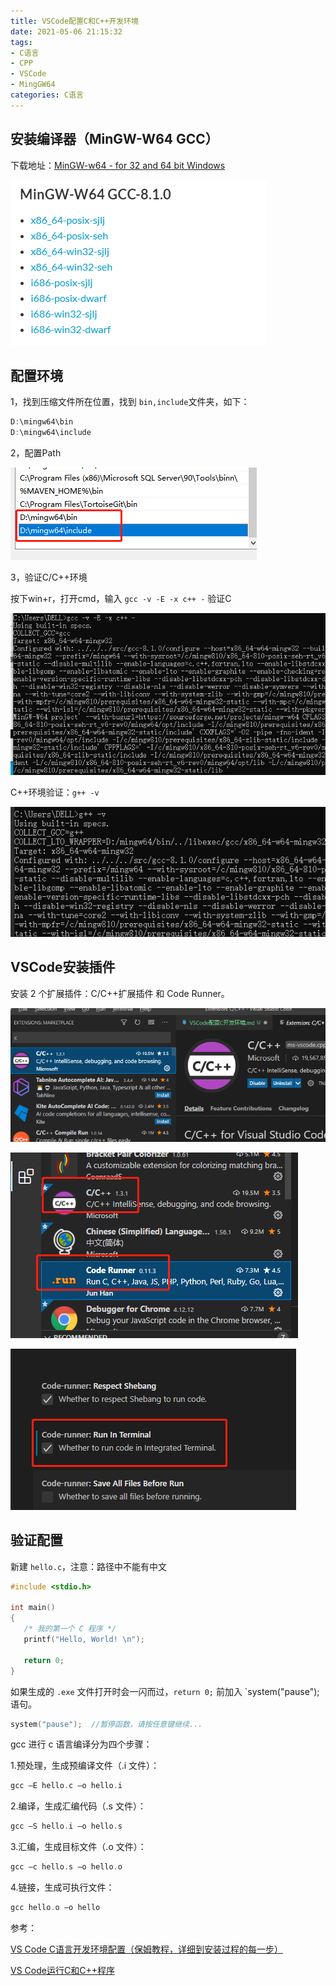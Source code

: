 ```yaml
---
title: VSCode配置C和C++开发环境
date: 2021-05-06 21:15:32
tags:
- C语言
- CPP
- VSCode
- MingGW64
categories: C语言
---
```


## 安装编译器（MinGW-W64 GCC）

下载地址：[MinGW-w64 - for 32 and 64 bit Windows](https://sourceforge.net/projects/mingw-w64/files/)

![微信截图_20210506172354.png](/img/微信截图_20210506172354.png)

<!--more-->
## 配置环境

1，找到压缩文件所在位置，找到 `bin,include`文件夹，如下：

```c
D:\mingw64\bin
D:\mingw64\include
```

2，配置Path

![微信截图_20210506175025.png](/img/微信截图_20210506175025.png)

3，验证C/C++环境

按下win+r，打开cmd，输入 `gcc -v -E -x c++ -` 验证C

![微信截图_20210506175229.png](/img/微信截图_20210506175229.png)

C++环境验证：`g++ -v`

![微信截图_20210507100738.png](/img/微信截图_20210507100738.png)

## VSCode安装插件

安装 2 个扩展插件：C/C++扩展插件 和 Code Runner。

![微信截图_20210506165025.png](/img/微信截图_20210506165025.png)

![微信截图_20210507101147.png](/img/微信截图_20210507101147.png)

![微信截图_20210507101255.png](/img/微信截图_20210507101255.png)

## 验证配置

新建 `hello.c`，注意：路径中不能有中文

```c
#include <stdio.h>

int main()
{
   /* 我的第一个 C 程序 */
   printf("Hello, World! \n");
   
   return 0;
}
```

如果生成的 `.exe` 文件打开时会一闪而过，`return 0;` 前加入 `system("pause"); 语句。

```c
system("pause");  //暂停函数，请按任意键继续...
```

gcc 进行 c 语言编译分为四个步骤：

1.预处理，生成预编译文件（.i 文件）：

```c
gcc –E hello.c –o hello.i
```

2.编译，生成汇编代码（.s 文件）：

```c
gcc –S hello.i –o hello.s
```

3.汇编，生成目标文件（.o 文件）：

```c
gcc –c hello.s –o hello.o
```

4.链接，生成可执行文件：

```c
gcc hello.o –o hello
```

参考：

[VS Code C语言开发环境配置（保姆教程，详细到安装过程的每一步）](https://blog.csdn.net/incredibleimpact/article/details/109733494)

[VS Code运行C和C++程序](http://c.biancheng.net/view/8114.html)